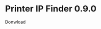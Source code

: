 # Printer IP Finder 0.9.0
[Donwload](https://raw.githubusercontent.com/Delutto/Printer_IP_Finder/main/bin/PrinterIPFinder.exe)
